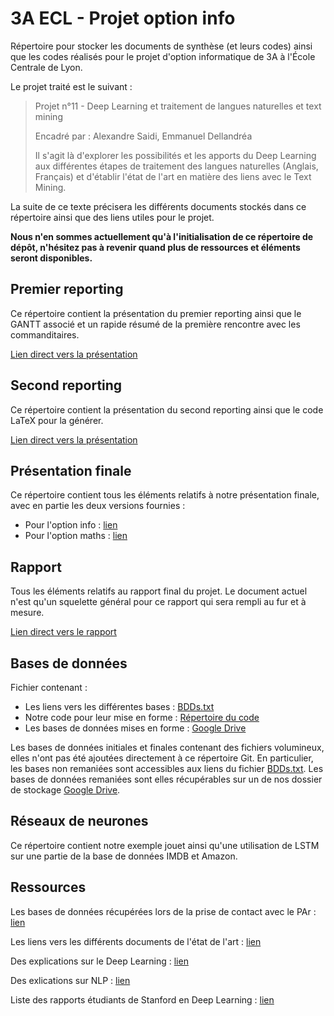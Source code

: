 # 3A ECL - Projet option info
Répertoire pour stocker les documents de synthèse (et leurs codes) ainsi que les codes réalisés pour le projet d'option informatique de 3A à l'École Centrale de Lyon.

Le projet traité est le suivant :

> Projet n°11 - Deep Learning et traitement de langues naturelles et text mining
>
> Encadré par : Alexandre Saidi, Emmanuel Dellandréa
>
> Il s'agit là d'explorer les possibilités et les apports du Deep Learning aux  différentes étapes de traitement des langues naturelles (Anglais, Français) et d'établir l'état de l'art en matière des liens avec le Text Mining.

La suite de ce texte précisera les différents documents stockés dans ce répertoire ainsi que des liens utiles pour le projet.

**Nous n'en sommes actuellement qu'à l'initialisation de ce répertoire de dépôt, n'hésitez pas à revenir quand plus de ressources et éléments seront disponibles.**

## Premier reporting
Ce répertoire contient la présentation du premier reporting ainsi que le GANTT associé et un rapide résumé de la première rencontre avec les commanditaires.

[Lien direct vers la présentation](Premier%20reporting/Projet_info_reporting_1.pdf)

## Second reporting
Ce répertoire contient la présentation du second reporting ainsi que le code LaTeX pour la générer.

[Lien direct vers la présentation](Deuxième%20reporting/presentation_second_reporting.pdf)

## Présentation finale
Ce répertoire contient tous les éléments relatifs à notre présentation finale, avec en partie les deux versions fournies :
* Pour l'option info : [lien](Présentation%20finale/presentation_finale_info.pdf)
* Pour l'option maths : [lien](Présentation%20finale/presentation_finale_maths.pdf)

## Rapport
Tous les éléments relatifs au rapport final du projet. Le document actuel n'est qu'un squelette général pour ce rapport qui sera rempli au fur et à mesure.

[Lien direct vers le rapport](Rapport/Rapport_final_projet_option.pdf)

## Bases de données
Fichier contenant :
* Les liens vers les différentes bases : [BDDs.txt](Bases%20de%20données/BDDs.txt)
* Notre code pour leur mise en forme : [Répertoire du code](Bases%20de%20données/Data_Conversion)
* Les bases de données mises en forme : [Google Drive](https://drive.google.com/drive/folders/0B-qeHiX-LTwoWnEtTDk3ZkNFZGM)

Les bases de données initiales et finales contenant des fichiers volumineux, elles n'ont pas été ajoutées directement à ce répertoire Git. En particulier, les bases non remaniées sont accessibles aux liens du fichier [BDDs.txt](Bases%20de%20données/BDDs.txt). Les bases de données remaniées sont elles récupérables sur un de nos dossier de stockage [Google Drive](https://drive.google.com/drive/folders/0B-qeHiX-LTwoWnEtTDk3ZkNFZGM).

## Réseaux de neurones
Ce répertoire contient notre exemple jouet ainsi qu'une utilisation de LSTM sur une partie de la base de données IMDB et Amazon.

## Ressources
Les bases de données récupérées lors de la prise de contact avec le PAr : [lien](https://drive.google.com/drive/folders/0B8rdUoCkRwk9M0FVNkw4ZnZ0N2s)

Les liens vers les différents documents de l'état de l'art : [lien](https://docs.google.com/spreadsheets/d/1iqDfR4ECxpFdmqW9mKYTm6-fkV0YFe9014kiegev5kE/edit?usp=drive_web)

Des explications sur le Deep Learning : [lien](https://classroom.udacity.com/courses/ud730/lessons/6377263405/concepts/66010388990923)

Des exlications sur NLP : [lien](https://research.google.com/pubs/NaturalLanguageProcessing.html)

Liste des rapports étudiants de Stanford en Deep Learning : [lien](https://cs224d.stanford.edu/)
